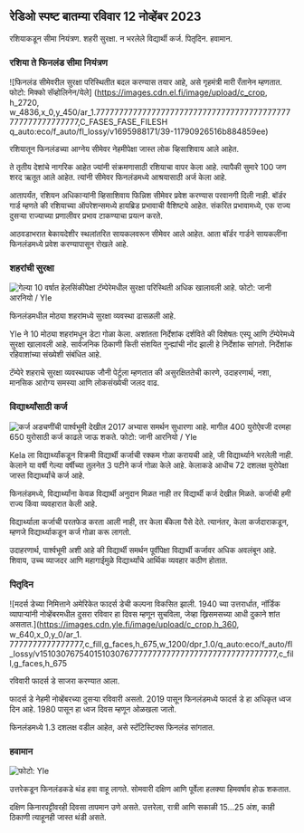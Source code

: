 ## रेडिओ स्पष्ट बातम्या रविवार 12 नोव्हेंबर 2023

रशियाकडून सीमा नियंत्रण. शहरी सुरक्षा. न भरलेले विद्यार्थी कर्ज. पितृदिन. हवामान.

### रशिया ते फिनलंड सीमा नियंत्रण

![फिनलंड सीमेवरील सुरक्षा परिस्थितीत बदल करण्यास तयार आहे, असे गृहमंत्री मारी रँतानेन म्हणतात. फोटो: मिक्को सॅव्होलिनेन/येले] (https://images.cdn.el.fi/image/upload/c_crop, h_2720, w_4836,x_0,y_450/ar_1.777777777777777777777777777777777777777777777777777777777,C_FASES_FASE_FILESH q_auto:eco/f_auto/fl_lossy/v1695988171/39-11790926516b884859ee)

रशियातून फिनलंडच्या आग्नेय सीमेवर नेहमीपेक्षा जास्त लोक व्हिसाशिवाय आले आहेत.

ते तृतीय देशांचे नागरिक आहेत ज्यांनी संक्रमणासाठी रशियाचा वापर केला आहे. त्यापैकी सुमारे 100 जण शरद ऋतूत आले आहेत. त्यांनी सीमेवर फिनलंडमध्ये आश्रयासाठी अर्ज केला आहे.

आतापर्यंत, रशियन अधिकाऱ्यांनी व्हिसाशिवाय फिन्निश सीमेवर प्रवेश करण्यास परवानगी दिली नाही. बॉर्डर गार्ड म्हणते की रशियाच्या ऑपरेशन्समध्ये हायब्रिड प्रभावाची वैशिष्ट्ये आहेत. संकरित प्रभावामध्ये, एक राज्य दुसऱ्या राज्याच्या प्रणालीवर प्रभाव टाकण्याचा प्रयत्न करते.

आठवडाभरात बेकायदेशीर स्थलांतरित सायकलवरून सीमेवर आले आहेत. आता बॉर्डर गार्डने सायकलींना फिनलंडमध्ये प्रवेश करण्यापासून रोखले आहे.

### शहरांची सुरक्षा

![गेल्या 10 वर्षात हेलसिंकीपेक्षा टॅम्पेरेमधील सुरक्षा परिस्थिती अधिक खालावली आहे. फोटो: जानी आरनियो / Yle](https://images.cdn.yle.fi/image/upload/c_crop,h_2687,w_4777,x_1,y_258/ar_1.7777777777777777,c_fill,g_faces,h_15777777777777777777777777777777777777777777777777777777777777777777777777777777777777777777777777777777777777777777777777,c_fill,g_faces,h/0p_05/0/155q_auto:eco/f_auto/fl_lossy/v1699517677/39-1197321654a95de6dbe7)

फिनलंडमधील मोठ्या शहरांमध्ये सुरक्षा व्यवस्था ढासळली आहे.

Yle ने 10 मोठ्या शहरांमधून डेटा गोळा केला. अशांतता निर्देशांक दर्शविते की विशेषतः एस्पू आणि टॅम्पेरेमध्ये सुरक्षा खालावली आहे. सार्वजनिक ठिकाणी किती संशयित गुन्ह्यांची नोंद झाली हे निर्देशांक सांगतो. निर्देशांक रहिवाशांच्या संख्येशी संबंधित आहे.

टॅम्पेरे शहराचे सुरक्षा व्यवस्थापक जौनी पेर्टुला म्हणतात की असुरक्षिततेची कारणे, उदाहरणार्थ, नशा, मानसिक आरोग्य समस्या आणि लोकसंख्येची जलद वाढ.

### विद्यार्थ्यांसाठी कर्ज

![कर्ज अडचणींची पार्श्वभूमी देखील 2017 अभ्यास समर्थन सुधारणा आहे. मागील 400 युरोऐवजी दरमहा 650 युरोसाठी कर्ज काढले जाऊ शकते. फोटो: जानी आरनियो / Yle](https://images.cdn.yle.fi/image/upload/c_crop,h_3078,w_5472,x_0,y_557/ar_1.777777777777777,c_fill,g_faces,h_15777777777777777777777777777777777777777777777777777777777777777777777777777777777777777777777777,c_fill,g_faces,w/155/01_05/q_auto:eco/f_auto/fl_lossy/v1694583672/39-1171262650149d3dfd0c)

Kela ला विद्यार्थ्यांकडून विक्रमी विद्यार्थी कर्जाची रक्कम गोळा करायची आहे, जी विद्यार्थ्याने भरलेली नाही. केलाने या वर्षी गेल्या वर्षीच्या तुलनेत 3 पटीने कर्ज गोळा केले आहे. केलाकडे आधीच 72 दशलक्ष युरोपेक्षा जास्त विद्यार्थ्यांचे कर्ज आहे.

फिनलंडमध्ये, विद्यार्थ्यांना केवळ विद्यार्थी अनुदान मिळत नाही तर विद्यार्थी कर्ज देखील मिळते. कर्जाची हमी राज्य किंवा व्यवहारात केली आहे.

विद्यार्थ्याला कर्जाची परतफेड करता आली नाही, तर केला बँकेला पैसे देते. त्यानंतर, केला कर्जदाराकडून, म्हणजे विद्यार्थ्याकडून कर्ज गोळा करू लागतो.

उदाहरणार्थ, पार्श्वभूमी अशी आहे की विद्यार्थी समर्थन पूर्वीपेक्षा विद्यार्थी कर्जावर अधिक अवलंबून आहे. शिवाय, उच्च व्याजदर आणि महागाईमुळे विद्यार्थ्यांचे आर्थिक व्यवहार कठीण होतात.

### पितृदिन

![मदर्स डेच्या निमित्ताने अमेरिकेत फादर्स डेची कल्पना विकसित झाली. 1940 च्या उत्तरार्धात, नॉर्डिक व्यापाऱ्यांनी नोव्हेंबरमधील दुसरा रविवार हा दिवस म्हणून सुचविला, जेव्हा ख्रिसमसच्या आधी दुकाने शांत असतात.](https://images.cdn.yle.fi/image/upload/c_crop,h_360, w_640,x_0,y_0/ar_1. 7777777777777777,c_fill,g_faces,h_675,w_1200/dpr_1.0/q_auto:eco/f_auto/fl_lossy/v1510307675401510307677777777777777777777777777777777,c_fill,g_faces,h_675

रविवारी फादर्स डे साजरा करण्यात आला.

फादर्स डे नेहमी नोव्हेंबरच्या दुसऱ्या रविवारी असतो. 2019 पासून फिनलंडमध्ये फादर्स डे हा अधिकृत ध्वज दिन आहे. 1980 पासून हा ध्वज दिवस म्हणून ओळखला जातो.

फिनलंडमध्ये 1.3 दशलक्ष वडील आहेत, असे स्टॅटिस्टिक्स फिनलंड सांगतात.

### हवामान

![ फोटो: Yle](https://images.cdn.yle.fi/image/upload/c_crop,h_1080,w_1919,x_0,y_0/ar_1.7777777777777777,c_fill,g_faces,h_675,w/p_1200/1200:eco/f_auto/fl_lossy/v1699803736/39-11995176550f22164d93)

उत्तरेकडून फिनलंडकडे थंड हवा वाहू लागते. सोमवारी दक्षिण आणि पूर्वेला हलक्या हिमवर्षाव होऊ शकतात.

दक्षिण किनारपट्टीवरही दिवसा तापमान उणे असते. उत्तरेला, रात्री आणि सकाळी 15\...25 अंश, काही ठिकाणी त्याहूनही जास्त थंडी असते.